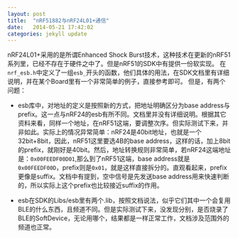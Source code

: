 ```yaml
---
layout: post
title:  "nRF51882与nRF24L01+通信"
date:   2014-05-21 17:42:02
categories: jekyll update
---
```


nRF24L01+采用的是所谓Enhanced Shock Burst技术，这种技术在更新的nRF51系列里，已经不存在于硬件之中了。但是nRF51的SDK中有提供一份软实现。
在`nrf_esb.h`中定义了一组`esb_`开头的函数，他们具体的用法，在SDK文档里有详细说明，并在某个Board里有一个非常简单的例子，直接参考即可。
但是，有两个问题：

 - esb库中，对地址的定义是按照新的方式，把地址明确区分为base address与prefix。这一点与nRF24的esb有所不同。文档里并没有详细说明。根据其它资料来看，同样一个地址，在nRF51这端，要调整次序。但实际测试下来，并非如此。实际上的情况异常简单：nRF24是40bit地址，也就是一个32bit+8bit，因此，nRF51这里要选4B的base address，这样的话，加上8bit的prefix，就刚好是40bit。然后，地址转换规则非常简单，若nRF24这端地址是：`0x00FEEDF00D01`,那么到了nRF51这端，base address就是`0x00FEEDF00D`，prefix则是`0x01`，就是这样直接拆分的。直观看起来，prefix更像是suffix。文档中有提到，空中信号是先发送base address用来快速判断的，所以实际上这个prefix也比较接近suffix的作用。

 - esb在SDK的Libs/esb里有两个.lib，按照文档说法，似乎它们其中一个会复用BLE的什么东西，且频道不同。但是实际测试下来，没发现分别，是否烧录了BLE的SoftDevice，无论用哪个，结果都是一样正常工作，文档涉及范围外的频道也正常。

